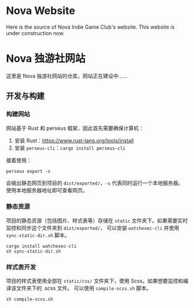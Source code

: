 
# Nova Website
Here is the source of Nova Indie Game Club's website. This website is under construction now.

# Nova 独游社网站
这里是 Nova 独游社网站的仓库，网站正在建设中……

## 开发与构建

### 构建网站

网站基于 Rust 和 perseus 框架，因此首先需要确保计算机：

1. 安装 Rust：https://www.rust-lang.org/tools/install
2. 安装 `perseus-cli`：`cargo install perseus-cli`

接着使用：

```shell
perseus export -s
```

会输出静态网页到项目的 `dist/exported/`，`-s` 代表同时运行一个本地服务器。
使用本地服务器地址即可查看网页。

### 静态资源

项目的静态资源（包括图片、样式表等）存储在 `static` 文件夹下。如果需要实时监控和同步这个文件夹到 `dist/exported/`，
可以安装 `watchexec-cli` 并使用 `sync-static-dir.sh` 脚本。

```shell
cargo install watchexec-cli
sh sync-static-dir.sh
```

### 样式表开发

项目的样式表使用全部在 `static/css/` 文件夹下，使用 Scss。如果想要监控和编译该文件夹下的 .scss 文件。
可以使用 `compile-scss.sh` 脚本。

```shell
sh compile-scss.sh
```